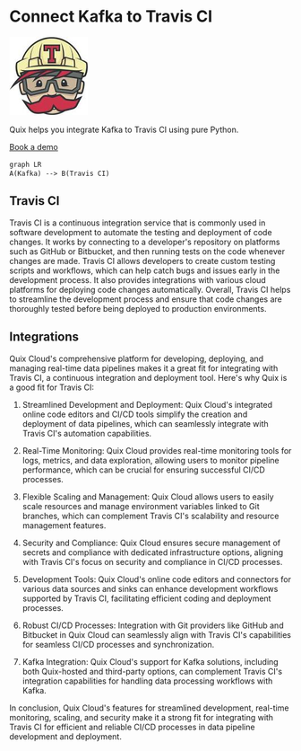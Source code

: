 # Connect Kafka to Travis CI

![](./images/logo_1.jpg)

Quix helps you integrate Kafka to Travis CI using pure Python.

<div>
<a class="md-button md-button--primary" href="https://share.hsforms.com/1iW0TmZzKQMChk0lxd_tGiw4yjw2?__hstc=175542013.2303933fbd746c0ac86d9ccbe9bc9100.1728383268831.1729603416735.1729620918855.31&__hssc=175542013.1.1729620918855&__hsfp=2132701734" target="_blank" style="margin-right:.5rem;">Book a demo</a>
<br/>
</div>

```mermaid
graph LR
A(Kafka) --> B(Travis CI)
```

## Travis CI

Travis CI is a continuous integration service that is commonly used in software development to automate the testing and deployment of code changes. It works by connecting to a developer's repository on platforms such as GitHub or Bitbucket, and then running tests on the code whenever changes are made. Travis CI allows developers to create custom testing scripts and workflows, which can help catch bugs and issues early in the development process. It also provides integrations with various cloud platforms for deploying code changes automatically. Overall, Travis CI helps to streamline the development process and ensure that code changes are thoroughly tested before being deployed to production environments.

## Integrations

Quix Cloud's comprehensive platform for developing, deploying, and managing real-time data pipelines makes it a great fit for integrating with Travis CI, a continuous integration and deployment tool. Here's why Quix is a good fit for Travis CI:

1. Streamlined Development and Deployment: Quix Cloud's integrated online code editors and CI/CD tools simplify the creation and deployment of data pipelines, which can seamlessly integrate with Travis CI's automation capabilities.

2. Real-Time Monitoring: Quix Cloud provides real-time monitoring tools for logs, metrics, and data exploration, allowing users to monitor pipeline performance, which can be crucial for ensuring successful CI/CD processes.

3. Flexible Scaling and Management: Quix Cloud allows users to easily scale resources and manage environment variables linked to Git branches, which can complement Travis CI's scalability and resource management features.

4. Security and Compliance: Quix Cloud ensures secure management of secrets and compliance with dedicated infrastructure options, aligning with Travis CI's focus on security and compliance in CI/CD processes.

5. Development Tools: Quix Cloud's online code editors and connectors for various data sources and sinks can enhance development workflows supported by Travis CI, facilitating efficient coding and deployment processes.

6. Robust CI/CD Processes: Integration with Git providers like GitHub and Bitbucket in Quix Cloud can seamlessly align with Travis CI's capabilities for seamless CI/CD processes and synchronization.

7. Kafka Integration: Quix Cloud's support for Kafka solutions, including both Quix-hosted and third-party options, can complement Travis CI's integration capabilities for handling data processing workflows with Kafka.

In conclusion, Quix Cloud's features for streamlined development, real-time monitoring, scaling, and security make it a strong fit for integrating with Travis CI for efficient and reliable CI/CD processes in data pipeline development and deployment.

